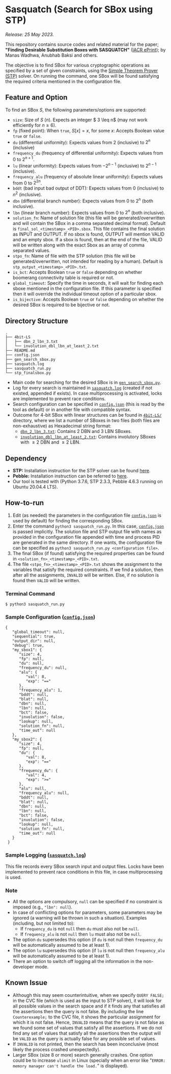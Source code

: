 # Sasquatch (Search for SBox using STP) 
_Release: 25 May 2023._

This repository contains source codes and related material for the paper; **"Finding Desirable Substitution Boxes with SASQUATCH"** ([IACR ePrint](https://eprint.iacr.org/2023/742)); by Manas Wadhwa, Anubhab Baksi and others.

The objective is to find SBox for various cryptographic operations as specified by a set of given constraints, using the [Simple Theorem Prover (STP)](https://stp.github.io/) solver. On running the command, one SBox will be found satisfying the required criteria mentioned in the configuration file. 

## Feature and Option
To find an SBox $S$, the following parameters/options are supported:

* `size`: Size of $S$ ($n$). Expects an integer $ 3 \leq n$ (may not work efficiently for $n \geq 6$). 
* `fp` (fixed point): When `true`, $S[x] = x$, for some $x$: Accepts Boolean value `true` or `false`. 
* `du` (differential uniformity): Expects values from $2$ (inclusive) to $2^n$ (inclusive)
* `frequency_du` (frequency of differential uniformity): Expects values from $0$ to $2^{n+1}$. 
* `lu` (linear uniformity): Expects values from $-2^{n-1}$ (inclusive) to $2^{n-1}$ (inclusive).
* `frequency_alu` (frequency of absolute linear uniformity): Expects values from $0$ to $2^{2n}$. 
* `bddt` (bad input bad output of DDT): Expects values from $0$ (inclusive) to $n^2$ (inclusive). 
* `dbn` (differential branch number): Expects values from $0$ to $2^n$ (both inclusive). 
* `lbn` (linear branch number): Expects values from $0$ to $2^n$ (both inclusive).
* `solution_fn`: Name of solution file (this file will be generated/overwritten and will contain the SBox in a comma separated decimal format). Default is `final_sol_<timestamp>_<PID>.sbox`. This file contains the final solution as INPUT and OUTPUT. If no sbox is found, OUTPUT will mention VALID and an empty sbox. If a sbox is found, then at the end of the file, VALID will be written along with the exact Sbox as an array of comma separated values.  
* `stpo_fn`: Name of file with the STP solution (this file will be generated/overwritten, not intended for reading by a human). Default is `stp_output_<timestamp>_<PID>.txt`. 
* `is_bct`: Accepts Boolean `true` or `false` depending on whether boomerang connectivity table is required or not. 
* `global_timeout`: Specify the time in seconds, it will wait for finding each sboxe mentioned in the configuration file. If this parameter is specified then it will override the individual timeout option of a particular sbox.
* `is_bijective`: Accepts Boolean `true` or `false` depending on whether the desired SBox is required to be bijective or not. 

## Directory Structure

```
.
├── 4bit-LS
│   ├── dbn_2_lbn_3.txt
│   └── involution_dbl_lbn_at_least_2.txt
├── README.md
├── config.json
├── gen_search_sbox.py
├── sasquatch.log
├── sasquatch_run.py
└── stp_finalsbox.py
```
* Main code for searching for the desired SBox is in [`gen_search_sbox.py`](gen_search_sbox.py).
* Log for every search is maintained in [`sasquatch.log`](sasquatch.log) (created if not existed, appended if exists). In case multiprocessing is activated, locks are implemented to prevent race conditions. 
* Search configuration can be specified in [`config.json`](config.json) (this is read by the tool as default) or in another file with compatible syntax.
* Outcome for $4$-bit SBox with linear structures can be found in [`4bit-LS/`](4bit-LS/) directory, where we list a number of SBoxes in two files (both files are non-exhaustive) as Hexadecimal string format:
   * [`dbn_2_lbn_3.txt`](4bit-LS/dbn_2_lbn_3.txt): Contains $2$ DBN and $3$ LBN SBoxes.
   * [`involution_dbl_lbn_at_least_2.txt`](4bit-LS/involution_dbl_lbn_at_least_2.txt): Contains involutory SBoxes with $\geq 2$ DBN and $\geq 2$ LBN.

## Dependency

* **STP:** Installation instruction for the STP solver can be found [here](https://github.com/stp/stp).
* **Pebble:** Installation instruction can be referred to [here](https://pypi.org/project/Pebble/). 
* Our tool is tested with (Python 3.7.6, STP 2.3.3, Pebble 4.6.3 running on Ubuntu 20.04.4 LTS).

## How-to-run
  
1. Edit (as needed) the parameters in the configuration file [`config.json`](config.json) is used by default) for finding the corresponding SBox. 
2. Enter the command `python3 sasquatch_run.py`. In this case, [`config.json`](config.json) is passed implicitly. The solution file and STP output file with names as provided in the configuration file appended with time and process PID are generated in the same directory. If one wants, the configuration file can be specified as `python3 sasquatch_run.py <configuration file>`. 
3. The final SBox (if found) satisfying the required properties can be found in `<solution_fn>_<timestamp>_<PID>.txt`. 
4. The file `<stpo_fn>_<timestamp>_<PID>.txt` shows the assignment to the variables that satisfy the required constraints. If we find a solution, then after all the assignments, `INVALID` will be written. Else, if no solution is found then `VALID` will be written.   

### Terminal Command
```
$ python3 sasquatch_run.py
```

<!--
### CVC Output (file name)

### Generated SBox (file name)
-->

### Sample Configuration ([`config.json`](config.json))
```
{
   "global_timeout": null,
   "sequential": true,
   "output_dir": null, 
   "debug": true, 
   "my_sbox1": {
      "size": 4,
      "fp": null,
      "du": null,
      "frequency_du": null,
      "alu": {
         "val": 8,
         "exp": "=="
      },
      "frequency_alu": 1,
      "bddt": null,
      "blat": null,
      "dbn": null,
      "lbn": null,
      "bct": false,
      "involution": false,
      "lookup": null,
      "solution_fn": null,
      "time_out": null
   },
   "my_sbox2": {
      "size": 4,
      "fp": null,
      "du": {
         "val": 8,
         "exp": "=="
      },
      "frequency_du": {
         "val": 4,
         "exp": ">="
      },
      "alu": null,
      "frequency_alu": null,
      "bddt": null,
      "blat": null,
      "dbn": null,
      "lbn": null,
      "bct": false,
      "involution": false,
      "lookup": null,
      "solution_fn": null,
      "time_out": null
   }
 }
 ```
### Sample Logging ([`sasquatch.log`](sasquatch.log))
This file records every SBox search input and output files. Locks have been implemented to prevent race conditions in this file, in case multiprocessing is used. 

### Note
* All the options are compulsory, `null` can be specified if no constraint is imposed (e.g., `"lbn": null`).
* In case of conflicting options for parameters, some parameters may be ignored (a warning will be thrown in such a situation). Examples (including, but not limited to): 
   * If `frequency_du` is not `null` then `du` must also not be `null`.
   * If `frequency_alu` is not `null` then `lu` must also not be `null`.
* The option `du` supersedes this option (if `du` is not null then `frequency_du` will be automatically assumed to be at least $1$).
* The option `lu` supersedes this option (if `lu` is not null then `frequency_alu` will be automatically assumed to be at least $1$). 
* There an option to switch off logging all the information in the non-developer mode.

## Known Issue
* Although this may seem counterintuitive, when we specify `QUERY FALSE;` in the CVC file (which is used as the input to STP solver), it will look for all possible values in the search space and if it finds any that satisfies all the assertions then the query is not false. By including the line `Counterexample;` to the CVC file, it shows the particular assignment for which it is not false. Hence, `INVALID` means that the query is not false as we found some set of values that satisfy all the assertions. If we do not find any set of values that satisfy all the assertions then the output will be `VALID` as the query is actually false for any possible set of values. 
* If `INVALID` is not printed, then the search has been inconclusive (most likely the process crashed unexpectedly).
* Larger SBox (size $8$ or more) search generally crashes. One option could be to increase `ulimit` in Linux (specially when an error like "`ERROR: memory manager can't handle the load.`" is displayed).
